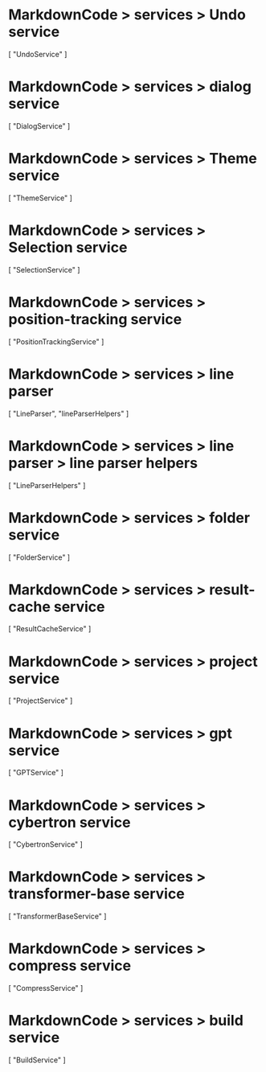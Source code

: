 # MarkdownCode > services > Undo service
[
    "UndoService"
]
# MarkdownCode > services > dialog service
[
    "DialogService"
]
# MarkdownCode > services > Theme service
[
    "ThemeService"
]
# MarkdownCode > services > Selection service
[
  "SelectionService"
]
# MarkdownCode > services > position-tracking service
[
  "PositionTrackingService"
]
# MarkdownCode > services > line parser
[
  "LineParser",
  "lineParserHelpers"
]
# MarkdownCode > services > line parser > line parser helpers
[
  "LineParserHelpers"
]
# MarkdownCode > services > folder service
[
  "FolderService"
]
# MarkdownCode > services > result-cache service
[
  "ResultCacheService"
]
# MarkdownCode > services > project service
[
  "ProjectService"
]
# MarkdownCode > services > gpt service
[
    "GPTService"
]
# MarkdownCode > services > cybertron service
[
    "CybertronService"
]
# MarkdownCode > services > transformer-base service
[
  "TransformerBaseService"
]
# MarkdownCode > services > compress service
[
  "CompressService"
]
# MarkdownCode > services > build service
[
  "BuildService"
]
